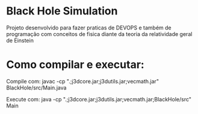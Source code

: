 # Black Hole Simulation
Projeto desenvolvido para fazer praticas de DEVOPS e também de programação com conceitos de fisica diante da teoria da relatividade geral de Einstein



# Como compilar e executar:

Compile com:
javac -cp ".;j3dcore.jar;j3dutils.jar;vecmath.jar" BlackHole/src/Main.java

Execute com:
java -cp ".;j3dcore.jar;j3dutils.jar;vecmath.jar;BlackHole/src" Main
